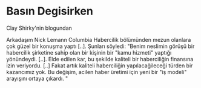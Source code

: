# Basın Degisirken

Clay Shirky'nin blogundan

Arkadaşım Nick Lemann Columbia Habercilik bölümünden mezun olanlara
çok güzel bir konuşma yaptı [..]. Şunları söyledi: "Benim neslimin
görüşü bir habercilik şirketine sahip olan bir kişinin bir "kamu
hizmeti" yaptığı yönündeydi. [..]. Elde edilen kar, bu şekilde
kaliteli bir haberciliğin finansına izin veriyordu. [..] Fakat artık
kaliteli haberciliğin yapılacağileceği türden bir kazancımız yok. Bu
değişim, acilen haber üretimi için yeni bir "iş modeli" arayışını
ortaya çıkardı. "
